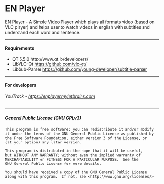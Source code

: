 # EN Player
EN Player - A Simple Video Player which plays all formats video (based on VLC player) and helps user to watch videos in english with subtitles and understand each word and sentence.
___
#### Requirements
- QT 5.5.0  http://www.qt.io/developers/
- LibVLC-Qt  https://github.com/vlc-qt/
- LibSub-Parser https://github.com/young-developer/subtitle-parser

___
#### For developers
###### YouTrack - https://enplayer.myjetbrains.com
___
##### General Public License (GNU GPLv3)
```
This program is free software: you can redistribute it and/or modify
it under the terms of the GNU General Public License as published by
the Free Software Foundation, either version 3 of the License, or
(at your option) any later version.

This program is distributed in the hope that it will be useful,
but WITHOUT ANY WARRANTY; without even the implied warranty of
MERCHANTABILITY or FITNESS FOR A PARTICULAR PURPOSE.  See the
GNU General Public License for more details.

You should have received a copy of the GNU General Public License
along with this program.  If not, see <http://www.gnu.org/licenses/>
